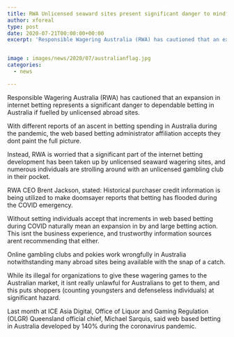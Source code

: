```yaml
---
title: RWA Unlicensed seaward sites present significant danger to mindful betting in Australia
author: xforeal 
type: post
date: 2020-07-21T00:00:00+00:00
excerpt: 'Responsible Wagering Australia (RWA) has cautioned that an expansion in internet betting represents a significant danger to dependable betting in Australia if fuelled by unlicensed abroad websites '


image : images/news/2020/07/australianflag.jpg
categories:
  - news

---
```

Responsible Wagering Australia (RWA) has cautioned that an expansion in internet betting represents a significant danger to dependable betting in Australia if fuelled by unlicensed abroad sites. 

With different reports of an ascent in betting spending in Australia during the pandemic, the web based betting administrator affiliation accepts they dont paint the full picture. 

Instead, RWA is worried that a significant part of the internet betting development has been taken up by unlicensed seaward wagering sites, and numerous individuals are strolling around with an unlicensed gambling club in their pocket. 

RWA CEO Brent Jackson, stated: Historical purchaser credit information is being utilized to make doomsayer reports that betting has flooded during the COVID emergency. 

Without setting individuals accept that increments in web based betting during COVID naturally mean an expansion in by and large betting action. This isnt the business experience, and trustworthy information sources arent recommending that either. 

Online gambling clubs and pokies work wrongfully in Australia notwithstanding many abroad sites being available with the snap of a catch. 

While its illegal for organizations to give these wagering games to the Australian market, it isnt really unlawful for Australians to get to them, and this puts shoppers (counting youngsters and defenseless individuals) at significant hazard. 

Last month at ICE Asia Digital, Office of Liquor and Gaming Regulation (OLGR) Queensland official chief, Michael Sarquis, said web based betting in Australia developed by 140&percnt; during the coronavirus pandemic.